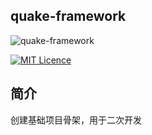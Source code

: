 ## quake-framework

![quake-framework](https://img.shields.io/badge/quake--framework-1.0-blue.svg)

[![MIT Licence](https://badges.frapsoft.com/os/mit/mit.svg?v=103)](https://opensource.org/licenses/mit-license.php)


## 简介
创建基础项目骨架，用于二次开发
